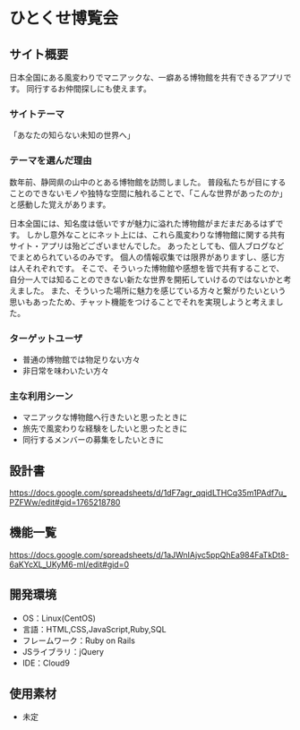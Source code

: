# ひとくせ博覧会

## サイト概要
日本全国にある風変わりでマニアックな、一癖ある博物館を共有できるアプリです。
  同行するお仲間探しにも使えます。

### サイトテーマ
「あなたの知らない未知の世界へ」

### テーマを選んだ理由
数年前、静岡県の山中のとある博物館を訪問しました。
  普段私たちが目にすることのできないモノや独特な空間に触れることで、「こんな世界があったのか」と感動した覚えがあります。

日本全国には、知名度は低いですが魅力に溢れた博物館がまだまだあるはずです。
  しかし意外なことにネット上には、これら風変わりな博物館に関する共有サイト・アプリは殆どございませんでした。
  あったとしても、個人ブログなどでまとめられているのみです。
  個人の情報収集では限界がありますし、感じ方は人それぞれです。
  そこで、そういった博物館や感想を皆で共有することで、自分一人では知ることのできない新たな世界を開拓していけるのではないかと考えました。
  また、そういった場所に魅力を感じている方々と繋がりたいという思いもあったため、チャット機能をつけることでそれを実現しようと考えました。

### ターゲットユーザ
- 普通の博物館では物足りない方々
- 非日常を味わいたい方々

### 主な利用シーン
- マニアックな博物館へ行きたいと思ったときに
- 旅先で風変わりな経験をしたいと思ったときに
- 同行するメンバーの募集をしたいときに

## 設計書
<https://docs.google.com/spreadsheets/d/1dF7agr_qqidLTHCq35m1PAdf7u_PZFWw/edit#gid=1765218780>

## 機能一覧
<https://docs.google.com/spreadsheets/d/1aJWnIAjvc5ppQhEa984FaTkDt8-6aKYcXL_UKyM6-mI/edit#gid=0>

## 開発環境
- OS：Linux(CentOS)
- 言語：HTML,CSS,JavaScript,Ruby,SQL
- フレームワーク：Ruby on Rails
- JSライブラリ：jQuery
- IDE：Cloud9

## 使用素材
- 未定